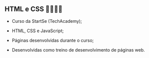 ## HTML e CSS 📑👨🏾‍💻

- Curso da StartSe (TechAcademy);
- HTML, CSS e JavaScript;
- Páginas desenvolvidas durante o curso;

- Desenvolvidas como treino de desenvolvimento de páginas web.

